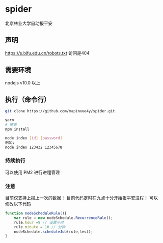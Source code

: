 # spider
北京林业大学自动报平安
## 声明
https://s.bjfu.edu.cn/robots.txt 访问是404
## 需要环境
  nodejs v10.0 以上
## 执行（命令行）
 ```bash
 git clone https://github.com/mapinxue4y/spider.git
 ```
 ``` bash
 yarn 
 # 或者
 npm install 
 ```
 ```bash
 node index [id] [password] 
 例如:
 node index 123432 12345678
 ```
### 持续执行
可以使用 PM2 进行进程管理
### 注意
目前仅支持上报上一次的数据！
目前代码定时在九点十分开始报平安进程！
可以修改以下代码
```js
function nodeScheduleRule(){
	var rule = new nodeSchedule.RecurrenceRule();
	rule.hour =9 // 设置小时
  	rule.minute = 10 // 分钟
	nodeSchedule.scheduleJob(rule,test);
}
```
